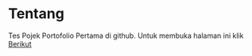 # Tentang

Tes Pojek Portofolio Pertama di github. Untuk membuka halaman ini klik <a href='https://xcyrax.github.io' blank> Berikut </a>
